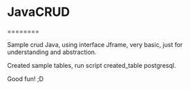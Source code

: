 # JavaCRUD
========

Sample crud Java, using interface Jframe, 
very basic, just for understanding and abstraction.

Created sample tables, run script created_table postgresql.

Good fun! ;D
